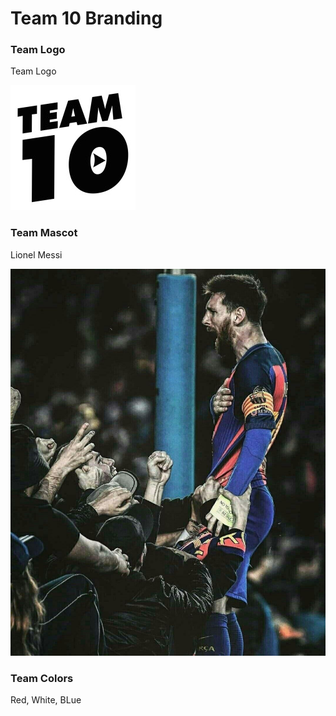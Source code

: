 # Team 10 Branding

### Team Logo

Team Logo

![Team Logo](team10-logo.png)

### Team Mascot

Lionel Messi

![Messi](team-mascot.jpg)

### Team Colors

Red, White, BLue